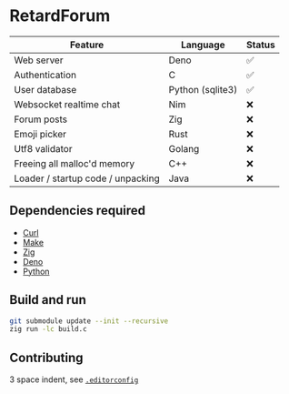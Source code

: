 # RetardForum

| Feature                           | Language         | Status |
| --------------------------------- | ---------------- | ------ |
| Web server                        | Deno             | ✅     |
| Authentication                    | C                | ✅     |
| User database                     | Python (sqlite3) | ✅     |
| Websocket realtime chat           | Nim              | ❌     |
| Forum posts                       | Zig              | ❌     |
| Emoji picker                      | Rust             | ❌     |
| Utf8 validator                    | Golang           | ❌     |
| Freeing all malloc'd memory       | C++              | ❌     |
| Loader / startup code / unpacking | Java             | ❌     |

## Dependencies required

-  [Curl](https://curl.se/)
-  [Make](https://www.gnu.org/software/make/)
-  [Zig](https://ziglang.org/)
-  [Deno](https://deno.land/)
-  [Python](https://python.org/)

## Build and run

```sh
git submodule update --init --recursive
zig run -lc build.c
```

## Contributing

3 space indent, see [`.editorconfig`](.editorconfig)
